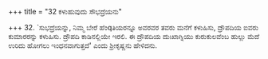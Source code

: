 +++
title = "32 ಕಳುಹುವುದು ಸೌಭದ್ರೆಯನು"

+++
32. `ಸುಭದ್ರೆಯನ್ನು, ನಿಮ್ಮ ಬೇರೆ ಹೆಂqತಿಯರನ್ನೂ ಅವರವರ ತವರು ಮನೆಗೆ ಕಳುಹಿಸು, ದ್ರೌಪದಿಯ ಐವರು ಕುಮಾರರನ್ನು ಕಳುಹಿಸು. ದ್ರೌಪದಿ  ಕಾಡಿನಲ್ಲಿಯೇ ಇರಲಿ. ಈ ದ್ರೌಪದಿಯ ದುಃಖಾಗ್ನಿಯು  ಕುರುಕುಲವೆಂಬ ಹುಲ್ಲು ಮೆದೆ ಉರಿದು ಹೋಗಲು  ಇಂಧನವಾಗುತ್ತದೆ' ಎಂದು ಶ್ರೀಕೃಷ್ಣನು ಹೇಳಿದನು.